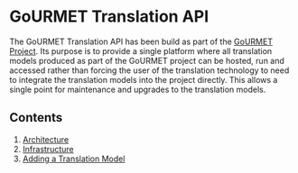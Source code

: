 # GoURMET Translation API

The GoURMET Translation API has been build as part of the [GoURMET Project](https://gourmet-project.eu/). Its purpose is to provide a single platform where all translation models produced as part of the GoURMET project can be hosted, run and accessed rather than forcing the user of the translation technology to need to integrate the translation models into the project directly. This allows a single point for maintenance and upgrades to the translation models.

## Contents

1. [Architecture](./docs/architecture.md)
2. [Infrastructure](./docs/infrastructure.md)
3. [Adding a Translation Model](./docs/addingATranslationModel.md)
